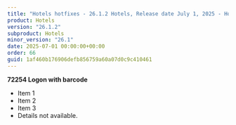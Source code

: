 ```yaml
---
title: "Hotels hotfixes - 26.1.2 Hotels, Release date July 1, 2025 - Hotfixes"
product: Hotels
version: "26.1.2"
subproduct: Hotels
minor_version: "26.1"
date: 2025-07-01 00:00:00+00:00
order: 66
guid: 1af460b176906defb856759a60a07d0c9c410461
---
```


**72254 Logon with barcode**- Item 1- Item 2- Item 3- Details not available.
